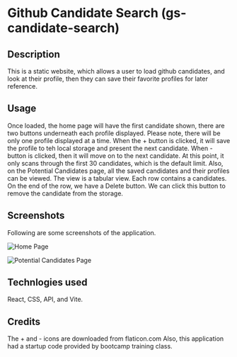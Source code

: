 # Github Candidate Search (gs-candidate-search)

## Description

This is a static website, which allows a user to load github candidates, and look at their profile, then they can save their favorite profiles for later reference.

## Usage

Once loaded, the home page will have the first candidate shown, there are two buttons underneath each profile displayed.
Please note, there will be only one profile displayed at a time. When the + button is clicked, it will save the profile to teh local storage and present the next candidate. When - button is clicked, then it will move on to the next candidate.
At this point, it only scans through the first 30 candidates, which is the default limit.
Also, on the Potential Candidates page, all the saved candidates and their profiles can be viewed. The view is a tabular view.
Each row contains a candidates. On the end of the row, we have a Delete button. We can click this button to remove the candidate from the storage.

## Screenshots

Following are some screenshots of the application.

![Home Page](/images/screen1.jpg)

![Potential Candidates Page](/images/screen2.jpg)

## Technlogies used

React, CSS, API, and Vite.

## Credits

The + and - icons are downloaded from flaticon.com
Also, this application had a startup code provided by bootcamp training class.
